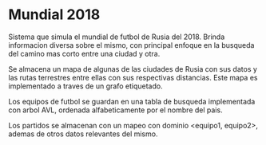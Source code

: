# Mundial 2018
Sistema que simula el mundial de futbol de Rusia del 2018. Brinda informacion diversa sobre el mismo, con principal enfoque en la busqueda del camino mas corto entre una ciudad y otra.

Se almacena un mapa de algunas de las ciudades de Rusia con sus datos y las rutas terrestres entre ellas con sus respectivas distancias. Este mapa es implementado a traves de un grafo etiquetado.

Los equipos de futbol se guardan en una tabla de busqueda implementada con arbol AVL, ordenada alfabeticamente por el nombre del pais.

Los partidos se almacenan con un mapeo con dominio <equipo1, equipo2>, ademas de otros datos relevantes del mismo.
